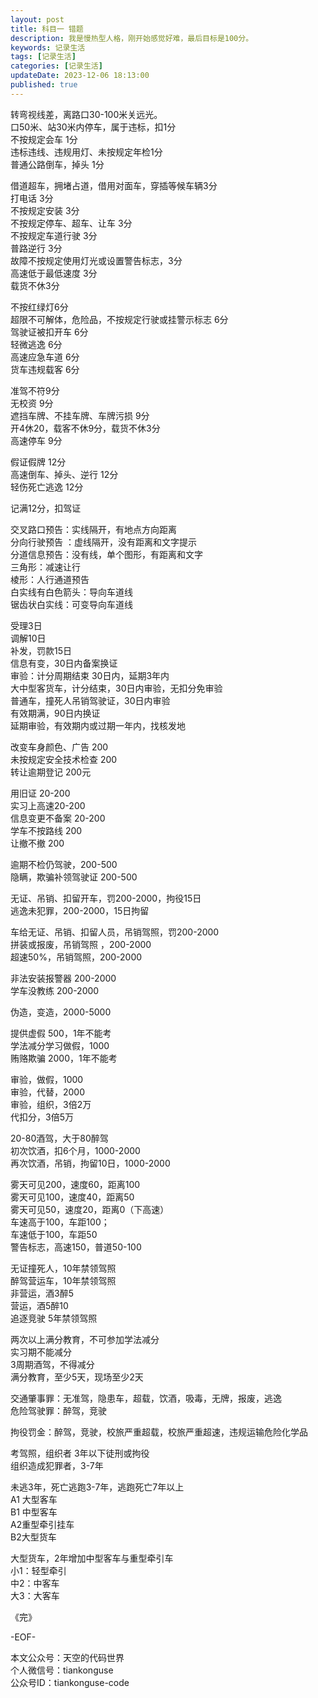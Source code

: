 ```yaml
---
layout: post
title: 科目一 错题
description: 我是慢热型人格，刚开始感觉好难，最后目标是100分。
keywords: 记录生活
tags: [记录生活]
categories: [记录生活]
updateDate: 2023-12-06 18:13:00
published: true
---
```




转弯视线差，离路口30-100米关远光。  
口50米、站30米内停车，属于违标，扣1分  
不按规定会车 1分  
违标违线、违规用灯、未按规定年检1分  
普通公路倒车，掉头 1分  


借道超车，拥堵占道，借用对面车，穿插等候车辆3分  
打电话 3分  
不按规定安装 3分  
不按规定停车、超车、让车 3分  
不按规定车道行驶 3分  
普路逆行 3分  
故障不按规定使用灯光或设置警告标志，3分  
高速低于最低速度 3分  
载货不休3分  


不按红绿灯6分  
超限不可解体，危险品，不按规定行驶或挂警示标志 6分  
驾驶证被扣开车 6分  
轻微逃逸 6分  
高速应急车道 6分  
货车违规载客 6分  


准驾不符9分  
无校资 9分  
遮挡车牌、不挂车牌、车牌污损 9分  
开4休20，载客不休9分，载货不休3分  
高速停车 9分  


假证假牌 12分  
高速倒车、掉头、逆行 12分  
轻伤死亡逃逸 12分  


记满12分，扣驾证  


交叉路口预告：实线隔开，有地点方向距离  
分向行驶预告 ：虚线隔开，没有距离和文字提示  
分道信息预告：没有线，单个图形，有距离和文字  
三角形：减速让行  
棱形：人行通道预告  
白实线有白色箭头：导向车道线  
锯齿状白实线：可变导向车道线  



受理3日  
调解10日  
补发，罚款15日  
信息有变，30日内备案换证  
审验：计分周期结束 30日内，延期3年内  
大中型客货车，计分结束，30日内审验，无扣分免审验  
普通车，撞死人吊销驾驶证，30日内审验  
有效期满，90日内换证  
延期审验，有效期内或过期一年内，找核发地  


改变车身颜色、广告 200  
未按规定安全技术检查 200  
转让逾期登记 200元  


用旧证 20-200  
实习上高速20-200  
信息变更不备案 20-200  
学车不按路线 200  
让撤不撤 200  


逾期不检仍驾驶，200-500  
隐瞒，欺骗补领驾驶证 200-500  


无证、吊销、扣留开车，罚200-2000，拘役15日  
逃逸未犯罪，200-2000，15日拘留  


车给无证、吊销、扣留人员，吊销驾照，罚200-2000  
拼装或报废，吊销驾照 ，200-2000  
超速50%，吊销驾照，200-2000  


非法安装报警器 200-2000  
学车没教练 200-2000  


伪造，变造，2000-5000 


提供虚假 500，1年不能考  
学法减分学习做假，1000  
贿赂欺骗 2000，1年不能考  


审验，做假，1000  
审验，代替，2000  
审验，组织，3倍2万  
代扣分，3倍5万  


20-80酒驾，大于80醉驾  
初次饮酒，扣6个月，1000-2000  
再次饮酒，吊销，拘留10日，1000-2000  


雾天可见200，速度60，距离100  
雾天可见100，速度40，距离50  
雾天可见50，速度20，距离0（下高速）  
车速高于100，车距100；  
车速低于100，车距50  
警告标志，高速150，普道50-100  


无证撞死人，10年禁领驾照  
醉驾营运车，10年禁领驾照  
非营运，酒3醉5  
营运，酒5醉10  
追逐竞驶 5年禁领驾照  


两次以上满分教育，不可参加学法减分  
实习期不能减分  
3周期酒驾，不得减分  
满分教育，至少5天，现场至少2天  


交通肇事罪：无准驾，隐患车，超载，饮酒，吸毒，无牌，报废，逃逸  
危险驾驶罪：醉驾，竞驶  


拘役罚金：醉驾，竞驶，校旅严重超载，校旅严重超速，违规运输危险化学品  


考驾照，组织者 3年以下徒刑或拘役  
组织造成犯罪者，3-7年  


未逃3年，死亡逃跑3-7年，逃跑死亡7年以上  
A1 大型客车  
B1 中型客车  
A2重型牵引挂车  
B2大型货车  


大型货车，2年增加中型客车与重型牵引车  
小1：轻型牵引  
中2：中客车  
大3：大客车  




《完》  


-EOF-  



本文公众号：天空的代码世界  
个人微信号：tiankonguse  
公众号ID：tiankonguse-code  
  

